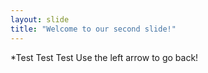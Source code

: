 ```yaml
---
layout: slide
title: "Welcome to our second slide!"
---
```

*Test Test Test
Use the left arrow to go back!
